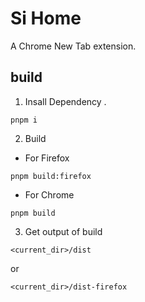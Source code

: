 # Si Home
A Chrome New Tab extension.

## build
1. Insall Dependency .
```
pnpm i
```
2. Build

* For Firefox
``` 
pnpm build:firefox
```
* For Chrome
```
pnpm build
```

3. Get output of build
```
<current_dir>/dist
```
or
```
<current_dir>/dist-firefox
```